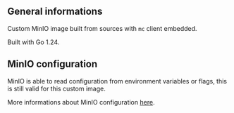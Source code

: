 ## General informations

Custom MinIO image built from sources with `mc` client embedded.

Built with Go 1.24.

## MinIO configuration

MinIO is able to read configuration from environment variables or flags, this is still valid for this custom image.

More informations about MinIO configuration [here](https://min.io/docs/minio/linux/reference/minio-server/minio-server.html).